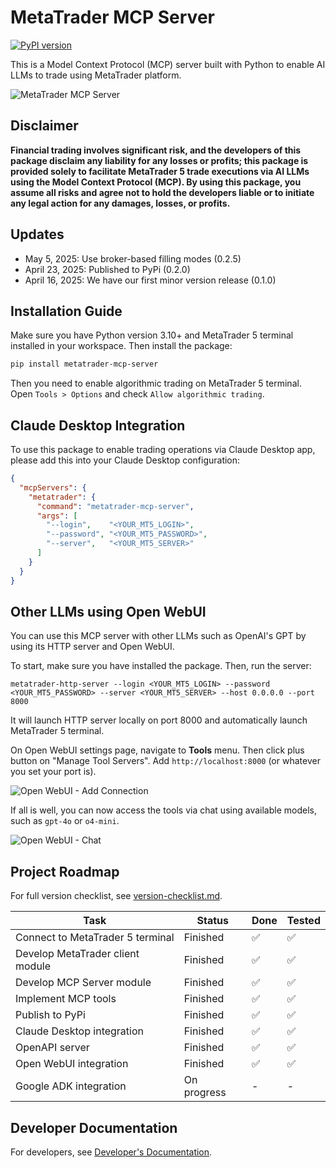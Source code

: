 # MetaTrader MCP Server

[![PyPI version](https://img.shields.io/pypi/v/metatrader-mcp-server.svg?style=flat&color=blue)](https://pypi.org/project/metatrader-mcp-server/)

This is a Model Context Protocol (MCP) server built with Python to enable AI LLMs to trade using MetaTrader platform.

![MetaTrader MCP Server](https://yvkbpmmzjmfqjxusmyop.supabase.co/storage/v1/object/public/github//metatrader-mcp-server-1.png)

## Disclaimer

**Financial trading involves significant risk, and the developers of this package disclaim any liability for any losses or profits; this package is provided solely to facilitate MetaTrader 5 trade executions via AI LLMs using the Model Context Protocol (MCP). By using this package, you assume all risks and agree not to hold the developers liable or to initiate any legal action for any damages, losses, or profits.**

## Updates

- May 5, 2025: Use broker-based filling modes (0.2.5)
- April 23, 2025: Published to PyPi (0.2.0) 
- April 16, 2025: We have our first minor version release (0.1.0) 

## Installation Guide

Make sure you have Python version 3.10+ and MetaTrader 5 terminal installed in your workspace. Then install the package:

```bash
pip install metatrader-mcp-server
```

Then you need to enable algorithmic trading on MetaTrader 5 terminal. Open `Tools > Options` and check `Allow algorithmic trading`.

## Claude Desktop Integration

To use this package to enable trading operations via Claude Desktop app, please add this into your Claude Desktop configuration:

```json
{
  "mcpServers": {
    "metatrader": {
      "command": "metatrader-mcp-server",
      "args": [
        "--login",    "<YOUR_MT5_LOGIN>",
        "--password", "<YOUR_MT5_PASSWORD>",
        "--server",   "<YOUR_MT5_SERVER>"
      ]
    }
  }
}
```

## Other LLMs using Open WebUI

You can use this MCP server with other LLMs such as OpenAI's GPT by using its HTTP server and Open WebUI.

To start, make sure you have installed the package. Then, run the server:

```
metatrader-http-server --login <YOUR_MT5_LOGIN> --password <YOUR_MT5_PASSWORD> --server <YOUR_MT5_SERVER> --host 0.0.0.0 --port 8000
```

It will launch HTTP server locally on port 8000 and automatically launch MetaTrader 5 terminal.

On Open WebUI settings page, navigate to **Tools** menu. Then click plus button on "Manage Tool Servers". Add `http://localhost:8000` (or whatever you set your port is).

![Open WebUI - Add Connection](https://yvkbpmmzjmfqjxusmyop.supabase.co/storage/v1/object/public/github//openwebui-add-tools.png)

If all is well, you can now access the tools via chat using available models, such as `gpt-4o` or `o4-mini`.

![Open WebUI - Chat](https://yvkbpmmzjmfqjxusmyop.supabase.co/storage/v1/object/public/github//openwebui-chat.png)

## Project Roadmap

For full version checklist, see [version-checklist.md](docs/roadmap/version-checklist.md).

| Task | Status | Done | Tested |
|------|--------|------|--------|
| Connect to MetaTrader 5 terminal | Finished | ✅ | ✅ |
| Develop MetaTrader client module | Finished | ✅ | ✅ |
| Develop MCP Server module | Finished | ✅ | ✅ |
| Implement MCP tools | Finished | ✅ | ✅ |
| Publish to PyPi | Finished | ✅ | ✅ |
| Claude Desktop integration | Finished | ✅ | ✅ |
| OpenAPI server | Finished | ✅ | ✅ |
| Open WebUI integration | Finished | ✅ | ✅ |
| Google ADK integration | On progress | - | - |

## Developer Documentation

For developers, see [Developer's Documentation](docs/README.md).
